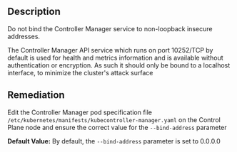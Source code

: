 ## Description

Do not bind the Controller Manager service to non-loopback insecure addresses.

The Controller Manager API service which runs on port 10252/TCP by default is used for health and metrics information and is available without authentication or encryption. As such it should only be bound to a localhost interface, to minimize the cluster's attack surface

## Remediation

Edit the Controller Manager pod specification file `/etc/kubernetes/manifests/kubecontroller-manager.yaml` on the Control Plane node and ensure the correct value for the `--bind-address` parameter

**Default Value:** By default, the `--bind-address` parameter is set to 0.0.0.0